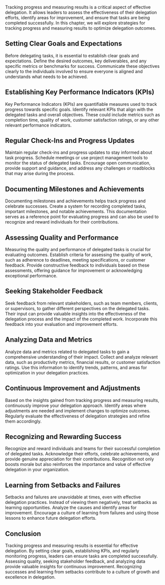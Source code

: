 
Tracking progress and measuring results is a critical aspect of effective delegation. It allows leaders to assess the effectiveness of their delegation efforts, identify areas for improvement, and ensure that tasks are being completed successfully. In this chapter, we will explore strategies for tracking progress and measuring results to optimize delegation outcomes.

Setting Clear Goals and Expectations
------------------------------------

Before delegating tasks, it is essential to establish clear goals and expectations. Define the desired outcomes, key deliverables, and any specific metrics or benchmarks for success. Communicate these objectives clearly to the individuals involved to ensure everyone is aligned and understands what needs to be achieved.

Establishing Key Performance Indicators (KPIs)
----------------------------------------------

Key Performance Indicators (KPIs) are quantifiable measures used to track progress towards specific goals. Identify relevant KPIs that align with the delegated tasks and overall objectives. These could include metrics such as completion time, quality of work, customer satisfaction ratings, or any other relevant performance indicators.

Regular Check-Ins and Progress Updates
--------------------------------------

Maintain regular check-ins and progress updates to stay informed about task progress. Schedule meetings or use project management tools to monitor the status of delegated tasks. Encourage open communication, provide support and guidance, and address any challenges or roadblocks that may arise during the process.

Documenting Milestones and Achievements
---------------------------------------

Documenting milestones and achievements helps track progress and celebrate successes. Create a system for recording completed tasks, important milestones, and notable achievements. This documentation serves as a reference point for evaluating progress and can also be used to recognize and reward individuals for their contributions.

Assessing Quality and Performance
---------------------------------

Measuring the quality and performance of delegated tasks is crucial for evaluating outcomes. Establish criteria for assessing the quality of work, such as adherence to deadlines, meeting specifications, or customer feedback. Provide constructive feedback to individuals based on these assessments, offering guidance for improvement or acknowledging exceptional performance.

Seeking Stakeholder Feedback
----------------------------

Seek feedback from relevant stakeholders, such as team members, clients, or supervisors, to gather different perspectives on the delegated tasks. Their input can provide valuable insights into the effectiveness of the delegation process and the impact of the completed work. Incorporate this feedback into your evaluation and improvement efforts.

Analyzing Data and Metrics
--------------------------

Analyze data and metrics related to delegated tasks to gain a comprehensive understanding of their impact. Collect and analyze relevant data, such as productivity metrics, financial results, or customer satisfaction ratings. Use this information to identify trends, patterns, and areas for optimization in your delegation practices.

Continuous Improvement and Adjustments
--------------------------------------

Based on the insights gained from tracking progress and measuring results, continuously improve your delegation approach. Identify areas where adjustments are needed and implement changes to optimize outcomes. Regularly evaluate the effectiveness of delegation strategies and refine them accordingly.

Recognizing and Rewarding Success
---------------------------------

Recognize and reward individuals and teams for their successful completion of delegated tasks. Acknowledge their efforts, celebrate achievements, and provide genuine appreciation for their contributions. Recognition not only boosts morale but also reinforces the importance and value of effective delegation in your organization.

Learning from Setbacks and Failures
-----------------------------------

Setbacks and failures are unavoidable at times, even with effective delegation practices. Instead of viewing them negatively, treat setbacks as learning opportunities. Analyze the causes and identify areas for improvement. Encourage a culture of learning from failures and using those lessons to enhance future delegation efforts.

Conclusion
----------

Tracking progress and measuring results is essential for effective delegation. By setting clear goals, establishing KPIs, and regularly monitoring progress, leaders can ensure tasks are completed successfully. Assessing quality, seeking stakeholder feedback, and analyzing data provide valuable insights for continuous improvement. Recognizing successes and learning from setbacks contribute to a culture of growth and excellence in delegation.
